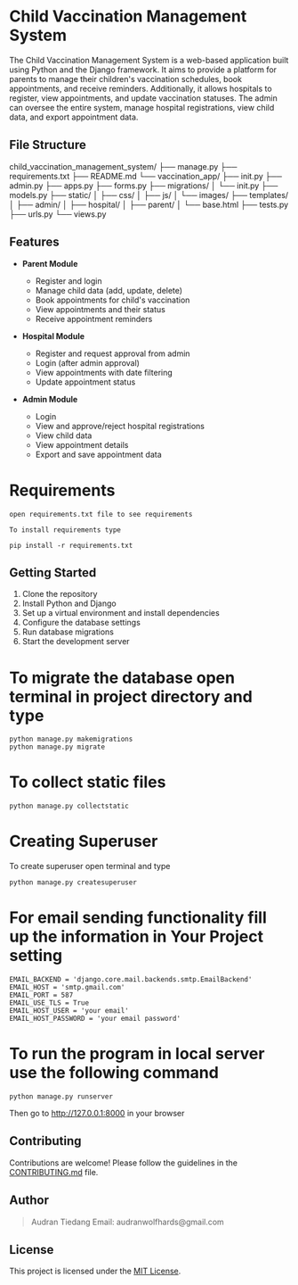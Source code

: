 # Child Vaccination Management System

The Child Vaccination Management System is a web-based application built using Python and the Django framework. It aims to provide a platform for parents to manage their children's vaccination schedules, book appointments, and receive reminders. Additionally, it allows hospitals to register, view appointments, and update vaccination statuses. The admin can oversee the entire system, manage hospital registrations, view child data, and export appointment data.

## File Structure
child_vaccination_management_system/
├── manage.py
├── requirements.txt
├── README.md
└── vaccination_app/
├── init.py
├── admin.py
├── apps.py
├── forms.py
├── migrations/
│ └── init.py
├── models.py
├── static/
│ ├── css/
│ ├── js/
│ └── images/
├── templates/
│ ├── admin/
│ ├── hospital/
│ ├── parent/
│ └── base.html
├── tests.py
├── urls.py
└── views.py
## Features

- **Parent Module**
  - Register and login
  - Manage child data (add, update, delete)
  - Book appointments for child's vaccination
  - View appointments and their status
  - Receive appointment reminders

- **Hospital Module**
  - Register and request approval from admin
  - Login (after admin approval)
  - View appointments with date filtering
  - Update appointment status

- **Admin Module**
  - Login
  - View and approve/reject hospital registrations
  - View child data
  - View appointment details
  - Export and save appointment data

# Requirements
```
open requirements.txt file to see requirements

To install requirements type

pip install -r requirements.txt
```

## Getting Started

1. Clone the repository
2. Install Python and Django
3. Set up a virtual environment and install dependencies
4. Configure the database settings
5. Run database migrations
6. Start the development server

# To migrate the database open terminal in project directory and type
```
python manage.py makemigrations
python manage.py migrate
```
# To collect static files
```
python manage.py collectstatic
```
# Creating Superuser
To create superuser open terminal and type
```
python manage.py createsuperuser
```
# For email sending functionality fill up the information in Your Project setting
```
EMAIL_BACKEND = 'django.core.mail.backends.smtp.EmailBackend'
EMAIL_HOST = 'smtp.gmail.com'
EMAIL_PORT = 587
EMAIL_USE_TLS = True
EMAIL_HOST_USER = 'your email'
EMAIL_HOST_PASSWORD = 'your email password'
```
# To run the program in local server use the following command
```
python manage.py runserver
```
Then go to http://127.0.0.1:8000 in your browser

## Contributing

Contributions are welcome! Please follow the guidelines in the [CONTRIBUTING.md](CONTRIBUTING.md) file.

## Author
<blockquote>
Audran Tiedang
Email: audranwolfhards@gmail.com
</blockquote>

## License

This project is licensed under the [MIT License](LICENSE).
